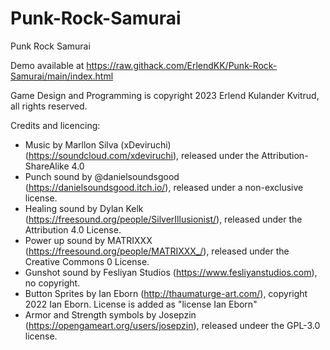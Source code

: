 # Punk-Rock-Samurai
Punk Rock Samurai

Demo available at https://raw.githack.com/ErlendKK/Punk-Rock-Samurai/main/index.html

Game Design and Programming is copyright 2023 Erlend Kulander Kvitrud, all rights reserved.

Credits and licencing:
- Music by Marllon Silva (xDeviruchi) (https://soundcloud.com/xdeviruchi), released under the Attribution-ShareAlike 4.0
- Punch sound by @danielsoundsgood (https://danielsoundsgood.itch.io/), released under a non-exclusive license.
- Healing sound by Dylan Kelk (https://freesound.org/people/SilverIllusionist/), released under the Attribution 4.0 License.
- Power up sound by MATRIXXX (https://freesound.org/people/MATRIXXX_/), released under the Creative Commons 0 License.
- Gunshot sound by Fesliyan Studios (https://www.fesliyanstudios.com), no copyright.
- Button Sprites by Ian Eborn (http://thaumaturge-art.com/), copyright 2022 Ian Eborn. License is added as "license Ian Eborn"
- Armor and Strength symbols by Josepzin (https://opengameart.org/users/josepzin), released undeer the GPL-3.0 license.
